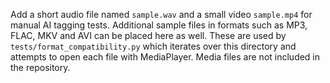 Add a short audio file named `sample.wav` and a small video `sample.mp4` for
manual AI tagging tests. Additional sample files in formats such as MP3, FLAC,
MKV and AVI can be placed here as well. These are used by
`tests/format_compatibility.py` which iterates over this directory and attempts
to open each file with MediaPlayer. Media files are not included in the
repository.
